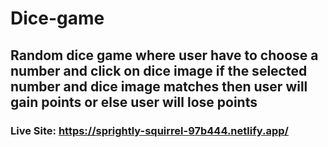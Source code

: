 # Dice-game

## Random dice game where user have to choose a number and click on dice image if the selected number and dice image matches then user will gain points or else user will lose points
### Live Site: https://sprightly-squirrel-97b444.netlify.app/
